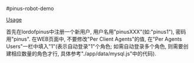 #pinus-robot-demo

[Usage](https://github.com/NetEase/pomelo/wiki/PomeloRobot-%E4%BD%BF%E7%94%A8%E6%96%87%E6%A1%A3)

首先在lordofpinus中注册一个新用户, 用户名用"pinusXXX"(如:"pinus1"), 密码用"pinus".
在WEB页面中, 不要修改"Per Client Agents"的值, 在"Per Agents Users"一栏中填入"1"(表示自动登录"1"个角色; 如需自动登录多个角色, 则需要创建相应数量的角色才行, 具体参考"./app/data/mysql.js"中的代码).
